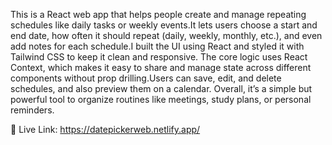 This is a React web app that helps people create and manage repeating schedules like daily tasks or weekly events.It lets users choose a start and end date, how often it should repeat (daily, weekly, monthly, etc.), and even add notes for each schedule.I built the UI using React and styled it with Tailwind CSS to keep it clean and responsive.
The core logic uses React Context, which makes it easy to share and manage state across different components without prop drilling.Users can save, edit, and delete schedules, and also preview them on a calendar.
Overall, it’s a simple but powerful tool to organize routines like meetings, study plans, or personal reminders.

🔗 Live Link: https://datepickerweb.netlify.app/

